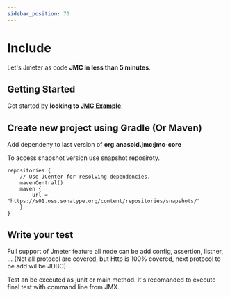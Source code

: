 ```yaml
---
sidebar_position: 70
---
```


# Include

Let's Jmeter as code **JMC in less than 5 minutes**.

## Getting Started

Get started by **looking to [JMC Example](https://github.com/anasoid/jmc-examples)**.

## Create new project using Gradle (Or Maven)

Add dependeny to last version of **org.anasoid.jmc:jmc-core**

To access snapshot version use snapshot reposiroty.

```shell
repositories {
    // Use JCenter for resolving dependencies.
    mavenCentral()
    maven {
        url = "https://s01.oss.sonatype.org/content/repositories/snapshots/"
    }
}
```

## Write your test

Full support of Jmeter feature all node can be  add config, assertion, listner, ... (Not all protocol are covered, but Http is 100% covered, next protocol to be add wil  be JDBC).

Test an be executed as junit or main method. it's recomanded to execute final test with command line from JMX.
